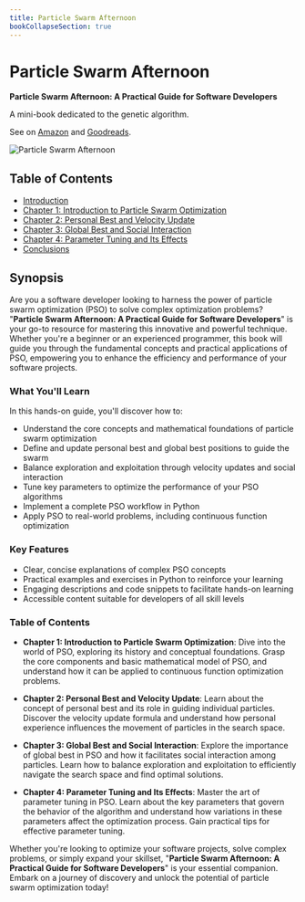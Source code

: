 ```yaml
---
title: Particle Swarm Afternoon
bookCollapseSection: true
---
```


# Particle Swarm Afternoon

**Particle Swarm Afternoon: A Practical Guide for Software Developers**

A mini-book dedicated to the genetic algorithm.

See on [Amazon](https://amzn.to/3U2Xkmk) and [Goodreads](https://www.goodreads.com/book/show/212008109-particle-swarm-afternoon).

![Particle Swarm Afternoon](/book_pso_cover.png)

## Table of Contents

* [Introduction](chapter00.md)
* [Chapter 1: Introduction to Particle Swarm Optimization](chapter01.md)
* [Chapter 2: Personal Best and Velocity Update](chapter02.md)
* [Chapter 3: Global Best and Social Interaction](chapter03.md)
* [Chapter 4: Parameter Tuning and Its Effects](chapter04.md)
* [Conclusions](chapter05.md)

## Synopsis

Are you a software developer looking to harness the power of particle swarm optimization (PSO) to solve complex optimization problems? "**Particle Swarm Afternoon: A Practical Guide for Software Developers**" is your go-to resource for mastering this innovative and powerful technique. Whether you're a beginner or an experienced programmer, this book will guide you through the fundamental concepts and practical applications of PSO, empowering you to enhance the efficiency and performance of your software projects.

### What You'll Learn

In this hands-on guide, you'll discover how to:

- Understand the core concepts and mathematical foundations of particle swarm optimization
- Define and update personal best and global best positions to guide the swarm
- Balance exploration and exploitation through velocity updates and social interaction
- Tune key parameters to optimize the performance of your PSO algorithms
- Implement a complete PSO workflow in Python
- Apply PSO to real-world problems, including continuous function optimization

### Key Features

- Clear, concise explanations of complex PSO concepts
- Practical examples and exercises in Python to reinforce your learning
- Engaging descriptions and code snippets to facilitate hands-on learning
- Accessible content suitable for developers of all skill levels

### Table of Contents

- **Chapter 1: Introduction to Particle Swarm Optimization**: Dive into the world of PSO, exploring its history and conceptual foundations. Grasp the core components and basic mathematical model of PSO, and understand how it can be applied to continuous function optimization problems.

- **Chapter 2: Personal Best and Velocity Update**: Learn about the concept of personal best and its role in guiding individual particles. Discover the velocity update formula and understand how personal experience influences the movement of particles in the search space.

- **Chapter 3: Global Best and Social Interaction**: Explore the importance of global best in PSO and how it facilitates social interaction among particles. Learn how to balance exploration and exploitation to efficiently navigate the search space and find optimal solutions.

- **Chapter 4: Parameter Tuning and Its Effects**: Master the art of parameter tuning in PSO. Learn about the key parameters that govern the behavior of the algorithm and understand how variations in these parameters affect the optimization process. Gain practical tips for effective parameter tuning.

Whether you're looking to optimize your software projects, solve complex problems, or simply expand your skillset, "**Particle Swarm Afternoon: A Practical Guide for Software Developers**" is your essential companion. Embark on a journey of discovery and unlock the potential of particle swarm optimization today!


